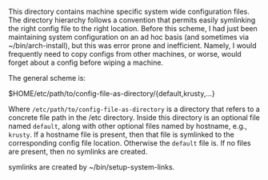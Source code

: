 This directory contains machine specific system wide configuration files. The
directory hierarchy follows a convention that permits easily symlinking the
right config file to the right location. Before this scheme, I had just been
maintaining system configuration on an ad hoc basis (and sometimes via
~/bin/arch-install), but this was error prone and inefficient. Namely, I would
frequently need to copy configs from other machines, or worse, would forget
about a config before wiping a machine.

The general scheme is:

  $HOME/etc/path/to/config-file-as-directory/{default,krusty,...}

Where `/etc/path/to/config-file-as-directory` is a directory that refers
to a concrete file path in the /etc directory. Inside this directory is
an optional file named `default`, along with other optional files named
by hostname, e.g., `krusty`. If a hostname file is present, then that
file is symlinked to the corresponding config file location. Otherwise
the `default` file is. If no files are present, then no symlinks are
created.

symlinks are created by ~/bin/setup-system-links.
